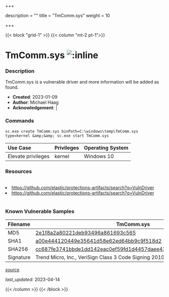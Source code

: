 +++

description = ""
title = "TmComm.sys"
weight = 10

+++


{{< block "grid-1" >}}
{{< column "mt-2 pt-1">}}


# TmComm.sys ![:inline](/images/twitter_verified.png) 


### Description

TmComm.sys is a vulnerable driver and more information will be added as found.

- **Created**: 2023-01-09
- **Author**: Michael Haag
- **Acknowledgement**:  | [](https://twitter.com/)

### Commands

```
sc.exe create TmComm.sys binPath=C:\windows\temp\TmComm.sys type=kernel &amp;&amp; sc.exe start TmComm.sys
```

| Use Case | Privileges | Operating System | 
|:---- | ---- | ---- |
| Elevate privileges | kernel | Windows 10 |

### Resources
<br>
<li><a href=" https://github.com/elastic/protections-artifacts/search?q=VulnDriver"> https://github.com/elastic/protections-artifacts/search?q=VulnDriver</a></li>
<li><a href="https://github.com/elastic/protections-artifacts/search?q=VulnDriver">https://github.com/elastic/protections-artifacts/search?q=VulnDriver</a></li>
<br>

### Known Vulnerable Samples

| Filename | TmComm.sys |
|:---- | ---- | 
| MD5 | <a href="https://www.virustotal.com/gui/file/2e1f8a2a80221deb93496a861693c565">2e1f8a2a80221deb93496a861693c565</a> |
| SHA1 | <a href="https://www.virustotal.com/gui/file/a00e444120449e35641d58e62ed64bb9c9f518d2">a00e444120449e35641d58e62ed64bb9c9f518d2</a> |
| SHA256 | <a href="https://www.virustotal.com/gui/file/cc687fe3741bbde1dd142eac0ef59fd1d4457daee43cdde23bb162ef28d04e64">cc687fe3741bbde1dd142eac0ef59fd1d4457daee43cdde23bb162ef28d04e64</a> |
| Signature | Trend Micro, Inc., VeriSign Class 3 Code Signing 2010 CA, VeriSign   |


[*source*](https://github.com/magicsword-io/LOLDrivers/tree/main/yaml/tmcomm.yaml)

*last_updated:* 2023-04-14








{{< /column >}}
{{< /block >}}
